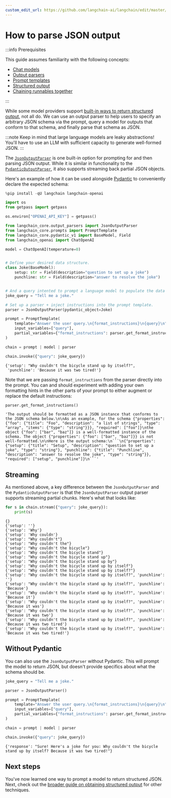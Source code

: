 ```yaml
---
custom_edit_url: https://github.com/langchain-ai/langchain/edit/master/docs/docs/how_to/output_parser_json.ipynb
---
```

# How to parse JSON output

:::info Prerequisites

This guide assumes familiarity with the following concepts:
- [Chat models](/docs/concepts/#chat-models)
- [Output parsers](/docs/concepts/#output-parsers)
- [Prompt templates](/docs/concepts/#prompt-templates)
- [Structured output](/docs/how_to/structured_output)
- [Chaining runnables together](/docs/how_to/sequence/)

:::

While some model providers support [built-in ways to return structured output](/docs/how_to/structured_output), not all do. We can use an output parser to help users to specify an arbitrary JSON schema via the prompt, query a model for outputs that conform to that schema, and finally parse that schema as JSON.

:::note
Keep in mind that large language models are leaky abstractions! You'll have to use an LLM with sufficient capacity to generate well-formed JSON.
:::

The [`JsonOutputParser`](https://api.python.langchain.com/en/latest/output_parsers/langchain_core.output_parsers.json.JsonOutputParser.html) is one built-in option for prompting for and then parsing JSON output. While it is similar in functionality to the [`PydanticOutputParser`](https://api.python.langchain.com/en/latest/output_parsers/langchain_core.output_parsers.pydantic.PydanticOutputParser.html), it also supports streaming back partial JSON objects.

Here's an example of how it can be used alongside [Pydantic](https://docs.pydantic.dev/) to conveniently declare the expected schema:


```python
%pip install -qU langchain langchain-openai

import os
from getpass import getpass

os.environ["OPENAI_API_KEY"] = getpass()
```


```python
from langchain_core.output_parsers import JsonOutputParser
from langchain_core.prompts import PromptTemplate
from langchain_core.pydantic_v1 import BaseModel, Field
from langchain_openai import ChatOpenAI

model = ChatOpenAI(temperature=0)


# Define your desired data structure.
class Joke(BaseModel):
    setup: str = Field(description="question to set up a joke")
    punchline: str = Field(description="answer to resolve the joke")


# And a query intented to prompt a language model to populate the data structure.
joke_query = "Tell me a joke."

# Set up a parser + inject instructions into the prompt template.
parser = JsonOutputParser(pydantic_object=Joke)

prompt = PromptTemplate(
    template="Answer the user query.\n{format_instructions}\n{query}\n",
    input_variables=["query"],
    partial_variables={"format_instructions": parser.get_format_instructions()},
)

chain = prompt | model | parser

chain.invoke({"query": joke_query})
```



```output
{'setup': "Why couldn't the bicycle stand up by itself?",
 'punchline': 'Because it was two tired!'}
```


Note that we are passing `format_instructions` from the parser directly into the prompt. You can and should experiment with adding your own formatting hints in the other parts of your prompt to either augment or replace the default instructions:


```python
parser.get_format_instructions()
```



```output
'The output should be formatted as a JSON instance that conforms to the JSON schema below.\n\nAs an example, for the schema {"properties": {"foo": {"title": "Foo", "description": "a list of strings", "type": "array", "items": {"type": "string"}}}, "required": ["foo"]}\nthe object {"foo": ["bar", "baz"]} is a well-formatted instance of the schema. The object {"properties": {"foo": ["bar", "baz"]}} is not well-formatted.\n\nHere is the output schema:\n```\n{"properties": {"setup": {"title": "Setup", "description": "question to set up a joke", "type": "string"}, "punchline": {"title": "Punchline", "description": "answer to resolve the joke", "type": "string"}}, "required": ["setup", "punchline"]}\n```'
```


## Streaming

As mentioned above, a key difference between the `JsonOutputParser` and the `PydanticOutputParser` is that the `JsonOutputParser` output parser supports streaming partial chunks. Here's what that looks like:


```python
for s in chain.stream({"query": joke_query}):
    print(s)
```
```output
{}
{'setup': ''}
{'setup': 'Why'}
{'setup': 'Why couldn'}
{'setup': "Why couldn't"}
{'setup': "Why couldn't the"}
{'setup': "Why couldn't the bicycle"}
{'setup': "Why couldn't the bicycle stand"}
{'setup': "Why couldn't the bicycle stand up"}
{'setup': "Why couldn't the bicycle stand up by"}
{'setup': "Why couldn't the bicycle stand up by itself"}
{'setup': "Why couldn't the bicycle stand up by itself?"}
{'setup': "Why couldn't the bicycle stand up by itself?", 'punchline': ''}
{'setup': "Why couldn't the bicycle stand up by itself?", 'punchline': 'Because'}
{'setup': "Why couldn't the bicycle stand up by itself?", 'punchline': 'Because it'}
{'setup': "Why couldn't the bicycle stand up by itself?", 'punchline': 'Because it was'}
{'setup': "Why couldn't the bicycle stand up by itself?", 'punchline': 'Because it was two'}
{'setup': "Why couldn't the bicycle stand up by itself?", 'punchline': 'Because it was two tired'}
{'setup': "Why couldn't the bicycle stand up by itself?", 'punchline': 'Because it was two tired!'}
```
## Without Pydantic

You can also use the `JsonOutputParser` without Pydantic. This will prompt the model to return JSON, but doesn't provide specifics about what the schema should be.


```python
joke_query = "Tell me a joke."

parser = JsonOutputParser()

prompt = PromptTemplate(
    template="Answer the user query.\n{format_instructions}\n{query}\n",
    input_variables=["query"],
    partial_variables={"format_instructions": parser.get_format_instructions()},
)

chain = prompt | model | parser

chain.invoke({"query": joke_query})
```



```output
{'response': "Sure! Here's a joke for you: Why couldn't the bicycle stand up by itself? Because it was two tired!"}
```


## Next steps

You've now learned one way to prompt a model to return structured JSON. Next, check out the [broader guide on obtaining structured output](/docs/how_to/structured_output) for other techniques.
